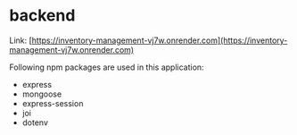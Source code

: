 # backend

Link: [https://inventory-management-vj7w.onrender.com](https://inventory-management-vj7w.onrender.com)

Following npm packages are used in this application:

* express
* mongoose
* express-session
* joi
* dotenv
